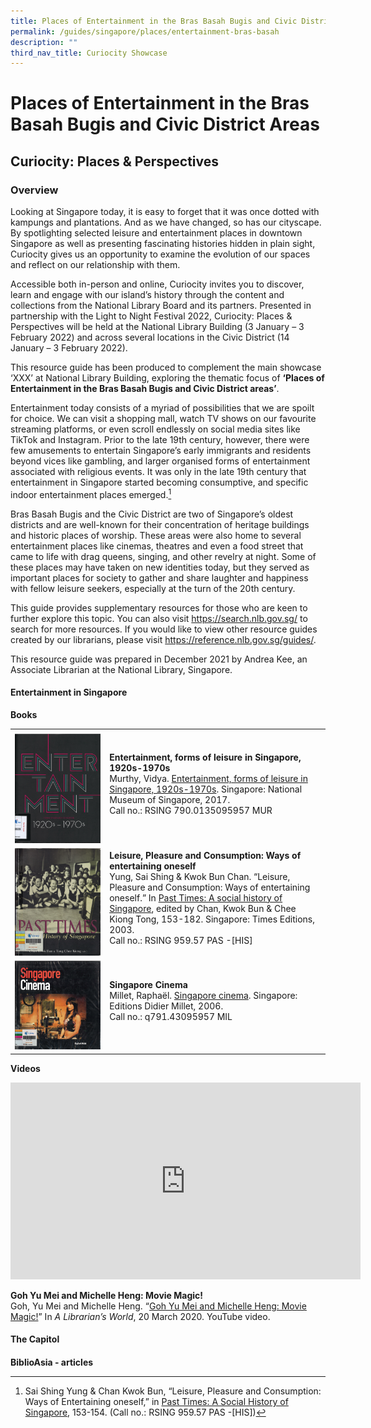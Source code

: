 ```yaml
---
title: Places of Entertainment in the Bras Basah Bugis and Civic District Areas
permalink: /guides/singapore/places/entertainment-bras-basah
description: ""
third_nav_title: Curiocity Showcase
---
```

# Places of Entertainment in the Bras Basah Bugis and Civic District Areas

## Curiocity: Places & Perspectives

### Overview
Looking at Singapore today, it is easy to forget that it was once dotted with kampungs and plantations. And as we have changed, so has our cityscape. By spotlighting selected leisure and entertainment places in downtown Singapore as well as presenting fascinating histories hidden in plain sight, Curiocity gives us an opportunity to examine the evolution of our spaces and reflect on our relationship with them.

Accessible both in-person and online, Curiocity invites you to discover, learn and engage with our island’s history through the content and collections from the National Library Board and its partners. Presented in partnership with the Light to Night Festival 2022, Curiocity: Places & Perspectives will be held at the National Library Building (3 January – 3 February 2022) and across several locations in the Civic District (14 January – 3 February 2022).

This resource guide has been produced to complement the main showcase ‘XXX’ at National Library Building, exploring the thematic focus of **‘Places of Entertainment in the Bras Basah Bugis and Civic District areas’**.

Entertainment today consists of a myriad of possibilities that we are spoilt for choice. We can visit a shopping mall, watch TV shows on our favourite streaming platforms, or even scroll endlessly on social media sites like TikTok and Instagram. Prior to the late 19th century, however, there were few amusements to entertain Singapore’s early immigrants and residents beyond vices like gambling, and larger organised forms of entertainment associated with religious events. It was only in the late 19th century that entertainment in Singapore started becoming consumptive, and specific indoor entertainment places emerged.[^1]

[^1]: Sai Shing Yung & Chan Kwok Bun, “Leisure, Pleasure and Consumption: Ways of Entertaining oneself,” in [Past Times: A Social History of Singapore](https://eservice.nlb.gov.sg/item_holding.aspx?bid=11800570), 153-154. (Call no.: RSING 959.57 PAS -[HIS])

Bras Basah Bugis and the Civic District are two of Singapore’s oldest districts and are well-known for their concentration of heritage buildings and historic places of worship. These areas were also home to several entertainment places like cinemas, theatres and even a food street that came to life with drag queens, singing, and other revelry at night. Some of these places may have taken on new identities today, but they served as important places for society to gather and share laughter and happiness with fellow leisure seekers, especially at the turn of the 20th century. 

This guide provides supplementary resources for those who are keen to further explore this topic. You can also visit https://search.nlb.gov.sg/ to search for more resources. If you would like to view other resource guides created by our librarians, please visit https://reference.nlb.gov.sg/guides/.

This resource guide was prepared in December 2021 by Andrea Kee, an Associate Librarian at the National Library, Singapore.

#### Entertainment in Singapore
<b>Books</b>    
		<table style="width:100%">
<tr>
		<td style="width:30%">
				<b></b>
		</td>
		<td style="width:70%">
		</td>
</tr>
 <tr>
		<td>
				<img style="width:150px" src="/images/singapore-places/curiocity-showcase-2022/entertainment-bbb-and-cd/entertainment%20forms%20of%20leisure%20thumb.jpg">
		</td>
		<td>
			<b>Entertainment, forms of leisure in Singapore, 1920s-1970s</b>
			<br>
		Murthy, Vidya. 
<a href="https://eservice.nlb.gov.sg/item_holding.aspx?bid=202933027"> Entertainment, forms of leisure in Singapore, 1920s-1970s</a>. Singapore: National Museum of Singapore, 2017. 
<br>Call no.: RSING 790.0135095957 MUR
<br>
<br>
        </td>
     </tr>
    <tr>
        <td>
            <img style="width:150px" src="/images/singapore-places/curiocity-showcase-2022/entertainment-bbb-and-cd/past%20time%20thumb.jpg">
        </td>
        <td>
					<b>Leisure, Pleasure and Consumption: Ways of entertaining oneself</b>
					<br>
            Yung, Sai Shing & Kwok Bun Chan. “Leisure, Pleasure and Consumption: Ways of entertaining oneself.” In <a href="https://eservice.nlb.gov.sg/item_holding.aspx?bid=203232312">Past Times: A social history of Singapore</a>, edited by Chan, Kwok Bun & Chee Kiong Tong, 153-182. Singapore: Times Editions, 2003. 
<br>Call no.: RSING 959.57 PAS -[HIS]
<br>
<br> 
        </td>
    </tr>
   <tr>
        <td>
            <img style="width:150px" src="/images/singapore-places/curiocity-showcase-2022/entertainment-bbb-and-cd/singapore%20cinema%20thumb.jpg">
        </td>
        <td>
					<b> Singapore Cinema</b>
					<br>
				Millet, Raphaël. 
<a href="https://eservice.nlb.gov.sg/item_holding.aspx?bid=12716044"> Singapore cinema</a>. Singapore: Editions Didier Millet, 2006. 
<br>Call no.: q791.43095957 MIL
<br>
<br>
        </td>
    </tr>
	</table>

<b>Videos</b>
<iframe width="560" height="315" src="https://www.youtube.com/embed/c986BixuabU" title="YouTube video player" frameborder="0" allow="accelerometer; autoplay; clipboard-write; encrypted-media; gyroscope; picture-in-picture" allowfullscreen></iframe>

<b>Goh Yu Mei and Michelle Heng: Movie Magic!</b>
<br>
Goh, Yu Mei and Michelle Heng. “<a href="https://youtu.be/c986BixuabU">Goh Yu Mei and Michelle Heng: Movie Magic!</a>” In *A Librarian’s World*, 20 March 2020. YouTube video. 

#### The Capitol
#### 
<b>BiblioAsia - articles</b>